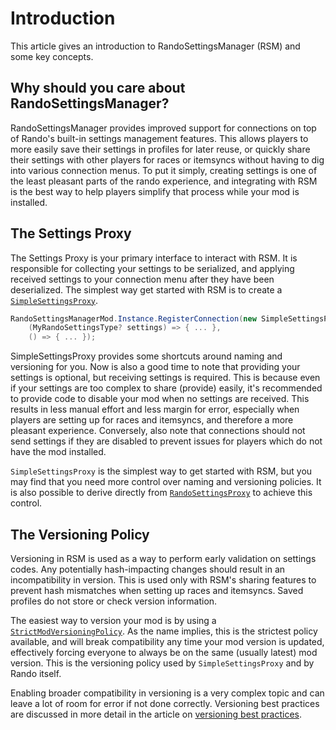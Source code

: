 # Introduction

This article gives an introduction to RandoSettingsManager (RSM) and some key concepts.

## Why should you care about RandoSettingsManager?

RandoSettingsManager provides improved support for connections on top of Rando's built-in settings management features.
This allows players to more easily save their settings in profiles for later reuse, or quickly share their settings
with other players for races or itemsyncs without having to dig into various connection menus. To put it simply,
creating settings is one of the least pleasant parts of the rando experience, and integrating with RSM is the best
way to help players simplify that process while your mod is installed.

## The Settings Proxy

The Settings Proxy is your primary interface to interact with RSM. It is responsible for collecting your settings to be
serialized, and applying received settings to your connection menu after they have been deserialized. The simplest way
get started with RSM is to create a [`SimpleSettingsProxy`](~/api/RandoSettingsManager.SettingsManagement.SimpleSettingsProxy-1.yml).

```cs
RandoSettingsManagerMod.Instance.RegisterConnection(new SimpleSettingsProxy<MyRandoSettingsType>(MyMod.Instance,
    (MyRandoSettingsType? settings) => { ... },
    () => { ... });
```

SimpleSettingsProxy provides some shortcuts around naming and versioning for you. Now is also a good time to note that
providing your settings is optional, but receiving settings is required. This is because even if your settings are too
complex to share (provide) easily, it's recommended to provide code to disable your mod when no settings are received.
This results in less manual effort and less margin for error, especially when players are setting up for races and 
itemsyncs, and therefore a more pleasant experience. Conversely, also note that connections should not send settings
if they are disabled to prevent issues for players which do not have the mod installed.

`SimpleSettingsProxy` is the simplest way to get started with RSM, but you may find that you need more control over
naming and versioning policies. It is also possible to derive directly from
[`RandoSettingsProxy`](~/api/RandoSettingsManager.SettingsManagement.RandoSettingsProxy-2.yml) to achieve this control.

## The Versioning Policy

Versioning in RSM is used as a way to perform early validation on settings codes. Any potentially hash-impacting
changes should result in an incompatibility in version. This is used only with RSM's sharing features to prevent
hash mismatches when setting up races and itemsyncs. Saved profiles do not store or check version information.

The easiest way to version your mod is by using a [`StrictModVersioningPolicy`](~/api/RandoSettingsManager.SettingsManagement.Versioning.StrictModVersioningPolicy.yml).
As the name implies, this is the strictest policy available, and will break compatibility any time your mod version is
updated, effectively forcing everyone to always be on the same (usually latest) mod version. This is the versioning
policy used by `SimpleSettingsProxy` and by Rando itself.

Enabling broader compatibility in versioning is a very complex topic and can leave a lot of room for error if not done
correctly. Versioning best practices are discussed in more detail in the article on [versioning best practices](~/articles/versioning.md).